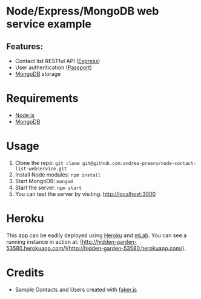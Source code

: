 # Node/Express/MongoDB web service example

## Features:
- Contact list RESTful API ([Express](http://expressjs.com/))
- User authentication ([Passport](http://passportjs.org/))
- [MongoDB](https://www.mongodb.org/) storage

# Requirements
- [Node.js](https://nodejs.org/en/)
- [MongoDB](https://www.mongodb.org/)

# Usage
1. Clone the repo: ```git clone git@github.com:andrea-prearo/node-contact-list-webservice.git``` 
2. Install Node modules: ```npm install```
3. Start MongoDB: ```mongod```
4. Start the server: ```npm start```
5. You can test the server by visiting: [http://localhost:3000](http://localhost:3000)

# Heroku
This app can be eadily deployed using [Heroku](https://www.heroku.com/) and [mLab](https://www.mlab.com/).
You can see a running instance in action at: [http://hidden-garden-53580.herokuapp.com/](http://hidden-garden-53580.herokuapp.com/).

# Credits
- Sample Contacts and Users created with [faker.js](https://github.com/marak/faker.js)
